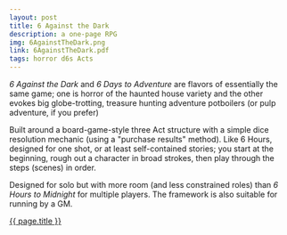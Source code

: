 ```yaml
---
layout: post
title: 6 Against the Dark
description: a one-page RPG
img: 6AgainstTheDark.png
link: 6AgainstTheDark.pdf
tags: horror d6s Acts
---
```


*6 Against the Dark* and *6 Days to Adventure* are flavors of essentially the same game; one is horror of the haunted house variety and the other evokes big globe-trotting, treasure hunting adventure potboilers (or pulp adventure, if you prefer)

Built around a board-game-style three Act structure with a simple dice resolution mechanic (using a "purchase results" method). Like 6 Hours, designed for one shot, or at least self-contained stories; you start at the beginning, rough out a character in broad strokes, then play through the steps (scenes) in order.

Designed for solo but with more room (and less constrained roles) than *6 Hours to Midnight* for multiple players. The framework is also suitable for running by a GM.

<div class="img_row">
	<a href="{{ site.baseurl }}/pdf/{{ page.link }}"><img class="col three" src="{{ site.baseurl }}/img/{{ page.img}}" alt="" title="{{ page.title }}"/></a>
</div>
<div class="col three caption">
	<a href="{{ site.baseurl }}/pdf/{{ page.link }}">{{ page.title }}</a>
</div>
